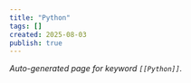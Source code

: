 ```yaml
---
title: "Python"
tags: []
created: 2025-08-03
publish: true
---
```


_Auto-generated page for keyword `[[Python]]`._
